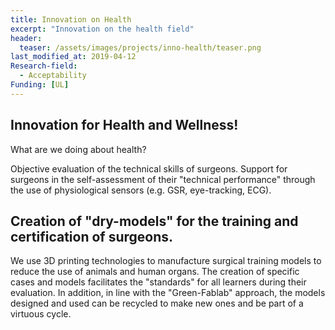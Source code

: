 ```yaml
---
title: Innovation on Health
excerpt: "Innovation on the health field"
header:
  teaser: /assets/images/projects/inno-health/teaser.png
last_modified_at: 2019-04-12
Research-field:
  - Acceptability
Funding: [UL]
---
```


## Innovation for Health and Wellness!

What are we doing about health?

Objective evaluation of the technical skills of surgeons.
Support for surgeons in the self-assessment of their "technical performance" through the use of physiological sensors (e.g. GSR, eye-tracking, ECG).

## Creation of "dry-models" for the training and certification of surgeons.
We use 3D printing technologies to manufacture surgical training models to reduce the use of animals and human organs. The creation of specific cases and models facilitates the "standards" for all learners during their evaluation. In addition, in line with the "Green-Fablab" approach, the models designed and used can be recycled to make new ones and be part of a virtuous cycle.

